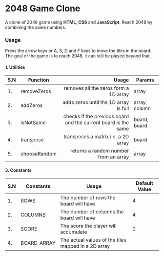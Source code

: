 # 2048 Game Clone

A clone of 2048 game using **HTML**, **CSS** and **JavaScript**. Reach 2048 by combining the same numbers.

### Usage

Press the arrow keys or A, S, D and F keys to move the tiles in the board. The goal of the game is to reach 2048, it can still be played beyond that.

#### 1. Utilities

| S.N | Function     |                                                          Usage | Params        |
| --- | ------------ | -------------------------------------------------------------: | ------------- |
| 1.  | removeZeros  |                          removes all the zeros form a 1D array | array         |
| 2.  | addZeros     |                          adds zeros until the 1D array is full | array, column |
| 3.  | isNotSame    | checks if the previous board and the current board is the same | board, board  |
| 4.  | transpose    |                            transposes a matrix i.e. a 2D array | board         |
| 5.  | chooseRandom |                          returns a random number from an array | array         |

#### 3. Constants

| S.N | Constants   | Usage                                               | Default Value |
| --- | ----------- | --------------------------------------------------- | ------------- |
| 1.  | ROWS        | The number of rows the board will have              | 4             |
| 2.  | COLUMNS     | The number of columns the board will have           | 4             |
| 3.  | SCORE       | The score the player will accumulate                | 0             |
| 4.  | BOARD_ARRAY | The actual values of the tiles mapped in a 2D array |
